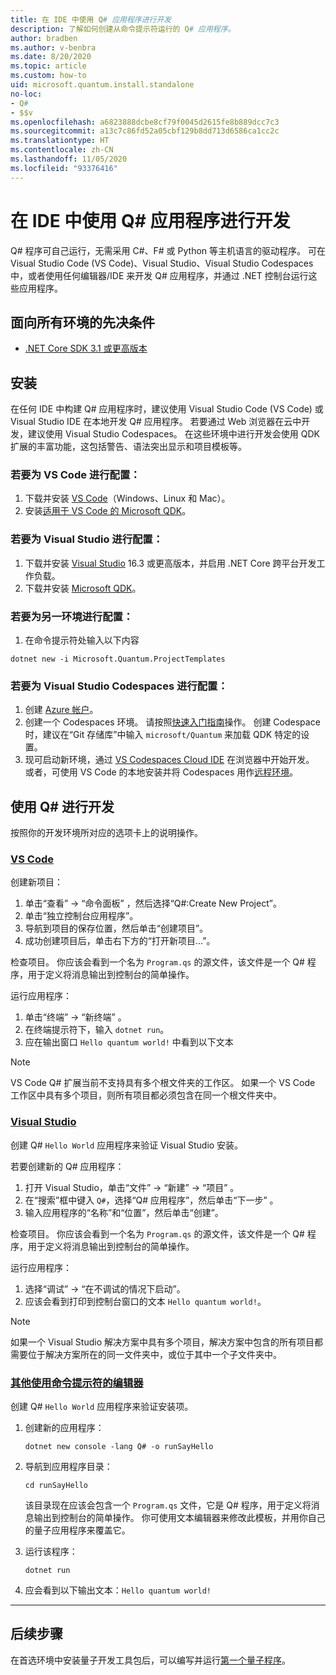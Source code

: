 ```yaml
---
title: 在 IDE 中使用 Q# 应用程序进行开发
description: 了解如何创建从命令提示符运行的 Q# 应用程序。
author: bradben
ms.author: v-benbra
ms.date: 8/20/2020
ms.topic: article
ms.custom: how-to
uid: microsoft.quantum.install.standalone
no-loc:
- Q#
- $$v
ms.openlocfilehash: a6823888dcbe8cf79f0045d2615fe8b889dcc7c3
ms.sourcegitcommit: a13c7c86fd52a05cbf129b8dd713d6586ca1cc2c
ms.translationtype: HT
ms.contentlocale: zh-CN
ms.lasthandoff: 11/05/2020
ms.locfileid: "93376416"
---
```

# <a name="develop-with-no-locq-applications-in-an-ide"></a>在 IDE 中使用 Q# 应用程序进行开发

Q# 程序可自己运行，无需采用 C#、F# 或 Python 等主机语言的驱动程序。 可在 Visual Studio Code (VS Code)、Visual Studio、Visual Studio Codespaces 中，或者使用任何编辑器/IDE 来开发 Q# 应用程序，并通过 .NET 控制台运行这些应用程序。 

## <a name="prerequisites-for-all-environments"></a>面向所有环境的先决条件

- [.NET Core SDK 3.1 或更高版本](https://www.microsoft.com/net/download)

## <a name="installation"></a>安装

在任何 IDE 中构建 Q# 应用程序时，建议使用 Visual Studio Code (VS Code) 或 Visual Studio IDE 在本地开发 Q# 应用程序。 若要通过 Web 浏览器在云中开发，建议使用 Visual Studio Codespaces。 在这些环境中进行开发会使用 QDK 扩展的丰富功能，这包括警告、语法突出显示和项目模板等。 

### <a name="to-configure-for-vs-code"></a>若要为 VS Code 进行配置：

1. 下载并安装 [VS Code](https://code.visualstudio.com/download)（Windows、Linux 和 Mac）。
2. 安装[适用于 VS Code 的 Microsoft QDK](https://marketplace.visualstudio.com/items?itemName=quantum.quantum-devkit-vscode)。

### <a name="to-configure-for-visual-studio"></a>若要为 Visual Studio 进行配置：

1. 下载并安装 [Visual Studio](https://visualstudio.microsoft.com/downloads/) 16.3 或更高版本，并启用 .NET Core 跨平台开发工作负载。
2. 下载并安装 [Microsoft QDK](https://marketplace.visualstudio.com/items?itemName=quantum.DevKit)。

### <a name="to-configure-for-another-environment"></a>若要为另一环境进行配置： 

1. 在命令提示符处输入以下内容

```dotnetcli
dotnet new -i Microsoft.Quantum.ProjectTemplates
```

### <a name="to-configure-for-visual-studio-codespaces"></a>若要为 Visual Studio Codespaces 进行配置：

1. 创建 [Azure 帐户](https://azure.microsoft.com/free/)。
2. 创建一个 Codespaces 环境。 请按照[快速入门指南](https://docs.microsoft.com/visualstudio/codespaces/quickstarts/browser)操作。 创建 Codespace 时，建议在“Git 存储库”中输入 `microsoft/Quantum` 来加载 QDK 特定的设置。
3. 现可启动新环境，通过 [VS Codespaces Cloud IDE](https://online.visualstudio.com/environments) 在浏览器中开始开发。 或者，可使用 VS Code 的本地安装并将 Codespaces 用作[远程环境](https://docs.microsoft.com/visualstudio/online/how-to/vscode)。

## <a name="develop-with-no-locq"></a>使用 Q# 进行开发

按照你的开发环境所对应的选项卡上的说明操作。

### <a name="vs-code"></a>[VS Code](#tab/tabid-vscode)

创建新项目：

1. 单击“查看” -> “命令面板” ，然后选择“Q#:Create New Project”。
2. 单击“独立控制台应用程序”。
3. 导航到项目的保存位置，然后单击“创建项目”。
4. 成功创建项目后，单击右下方的“打开新项目…”。

检查项目。 你应该会看到一个名为 `Program.qs` 的源文件，该文件是一个 Q# 程序，用于定义将消息输出到控制台的简单操作。

运行应用程序：

1. 单击“终端” -> “新终端” 。
2. 在终端提示符下，输入 `dotnet run`。
3. 应在输出窗口 `Hello quantum world!` 中看到以下文本

> [!NOTE]
> VS Code Q# 扩展当前不支持具有多个根文件夹的工作区。 如果一个 VS Code 工作区中具有多个项目，则所有项目都必须包含在同一个根文件夹中。

### <a name="visual-studio"></a>[Visual Studio](#tab/tabid-vs)

创建 Q# `Hello World` 应用程序来验证 Visual Studio 安装。

若要创建新的 Q# 应用程序：

1. 打开 Visual Studio，单击“文件” -> “新建” -> “项目”  。
2. 在“搜索”框中键入 `Q#`，选择“Q# 应用程序”，然后单击“下一步” 。
3. 输入应用程序的“名称”和“位置”，然后单击“创建”。


检查项目。 你应该会看到一个名为 `Program.qs` 的源文件，该文件是一个 Q# 程序，用于定义将消息输出到控制台的简单操作。

运行应用程序：

1. 选择“调试” -> “在不调试的情况下启动”。
2. 应该会看到打印到控制台窗口的文本 `Hello quantum world!`。

> [!NOTE]
> 如果一个 Visual Studio 解决方案中具有多个项目，解决方案中包含的所有项目都需要位于解决方案所在的同一文件夹中，或位于其中一个子文件夹中。  

### <a name="other-editors-with-the-command-prompt"></a>[其他使用命令提示符的编辑器](#tab/tabid-cmdline)

创建 Q# `Hello World` 应用程序来验证安装项。

1. 创建新的应用程序：

    ```dotnetcli
    dotnet new console -lang Q# -o runSayHello
    ```

1. 导航到应用程序目录：

    ```dotnetcli
    cd runSayHello
    ```

    该目录现在应该会包含一个 `Program.qs` 文件，它是 Q# 程序，用于定义将消息输出到控制台的简单操作。 你可使用文本编辑器来修改此模板，并用你自己的量子应用程序来覆盖它。 

1. 运行该程序：

    ```dotnetcli
    dotnet run
    ```

1. 应会看到以下输出文本：`Hello quantum world!`

***

## <a name="next-steps"></a>后续步骤

在首选环境中安装量子开发工具包后，可以编写并运行[第一个量子程序](xref:microsoft.quantum.quickstarts.qrng)。
